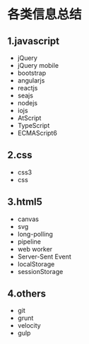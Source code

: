 # 各类信息总结
## 1.javascript
* jQuery
* jQuery mobile
* bootstrap
* angularjs
* reactjs
* seajs
* nodejs
* iojs
* AtScript
* TypeScript
* ECMAScript6

## 2.css
* css3
* css

## 3.html5
* canvas
* svg
* long-polling
* pipeline
* web worker
* Server-Sent Event
* localStorage
* sessionStorage

## 4.others
* git
* grunt
* velocity
* gulp


